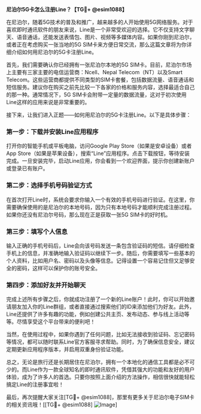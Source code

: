 **尼泊尔5G卡怎么注册Line？【TG💪+ @esim1088】**

在尼泊尔，随着5G技术的普及和推广，越来越多的人开始使用5G网络服务。对于喜欢即时通讯软件的朋友来说，Line是一个非常受欢迎的选择。它不仅支持文字聊天、语音通话，还能发送表情包、图片、视频等多媒体内容。如果你刚到尼泊尔，或者正在考虑购买一张当地的5G SIM卡来方便日常交流，那么这篇文章将为你详细介绍如何用尼泊尔的5G卡注册Line。

首先，我们需要确认你已经拥有一张尼泊尔本地的5G SIM卡。目前，尼泊尔市场上主要有三家主要的电信运营商：Ncell、Nepal Telecom（NT）以及Smart Telecom。这些运营商都提供不同类型的SIM卡套餐，包括数据流量、语音通话和短信服务。建议你在购买之前先比较一下各家的价格和服务内容，选择最适合自己的那一种。通常情况下，5G SIM卡会附带一定量的数据流量，这对于初次使用Line这样的应用来说是非常重要的。

接下来，让我们进入正题——如何用尼泊尔的5G卡注册Line。以下是具体步骤：

### 第一步：下载并安装Line应用程序

打开你的智能手机或平板电脑，访问Google Play Store（如果是安卓设备）或者App Store（如果是苹果设备），搜索“Line”应用程序。点击下载按钮，等待安装完成。一旦安装完毕，启动Line应用，你会看到一个欢迎界面，提示你创建新账户或登录已有账户。

### 第二步：选择手机号码验证方式

在首次打开Line时，系统会要求你输入一个有效的手机号码进行验证。在这里，你需要确保使用的是尼泊尔的本地号码，因为只有本地号码才能顺利完成注册过程。如果你还没有尼泊尔号码，那么现在正是获取一张5G SIM卡的好时机。

### 第三步：填写个人信息

输入正确的手机号码后，Line会向该号码发送一条包含验证码的短信。请仔细检查手机上的信息，并准确地输入验证码以继续下一步。随后，你需要填写一些基本的个人资料，比如用户名、密码以及头像等信息。记得设置一个容易记住但又足够安全的密码，这样可以保护你的账号安全。

### 第四步：添加好友并开始聊天

完成上述所有步骤之后，你就成功注册了一个新的Line账户！此时，你可以开始邀请朋友加入你的Line群组，或者直接通过搜索他们的ID来添加他们为好友。此外，Line还提供了许多有趣的功能，例如创建公共主页、发布动态、参与线上活动等等。尽情享受这个平台带来的便利吧！

当然，在使用过程中，如果你遇到了任何问题，比如无法接收到验证码、忘记密码等情况，都可以随时联系Line官方客服寻求帮助。同时，为了确保信息安全，建议定期更新应用程序版本，并启用双重身份验证功能。

总之，无论是旅行还是长期居住在尼泊尔，拥有一个本地化的通信工具都是必不可少的。而Line作为一款全球知名的即时通讯软件，凭借其强大的功能和友好的用户体验，成为了许多人的首选。只要你按照上面介绍的方法操作，相信很快就能轻松搞定Line的注册事宜啦！

最后，再次提醒大家关注[TG💪+ @esim1088]，那里有更多关于尼泊尔电子SIM卡的相关资讯哦！[[TG💪+ @esim1088] ![Image](https://i.postimg.cc/4NQfJmqS/Snipaste-2025-05-13-00-14-12.png)]